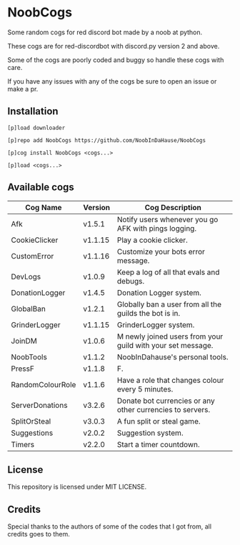 # NoobCogs

Some random cogs for red discord bot made by a noob at python.

These cogs are for red-discordbot with discord.py version 2 and above.

Some of the cogs are poorly coded and buggy so handle these cogs with care.

If you have any issues with any of the cogs be sure to open an issue or make a pr.

## Installation

```
[p]load downloader

[p]repo add NoobCogs https://github.com/NoobInDaHause/NoobCogs

[p]cog install NoobCogs <cogs...>

[p]load <cogs...>
```

## Available cogs

| Cog Name         |  Version  | Cog Description                                             |
| ---------------- | --------- | ----------------------------------------------------------- |
| Afk              |  v1.5.1   | Notify users whenever you go AFK with pings logging.        |
| CookieClicker    |  v1.1.15  | Play a cookie clicker.                                      |
| CustomError      |  v1.1.16  | Customize your bots error message.                          |
| DevLogs          |  v1.0.9   | Keep a log of all that evals and debugs.                    |
| DonationLogger   |  v1.4.5   | Donation Logger system.                                     |
| GlobalBan        |  v1.2.1   | Globally ban a user from all the guilds the bot is in.      |
| GrinderLogger    |  v1.1.15  | GrinderLogger system.                                       |
| JoinDM           |  v1.0.6   | M newly joined users from your guild with your set message. |
| NoobTools        |  v1.1.2   | NoobInDahause's personal tools.                             |
| PressF           |  v1.1.8   | F.                                                          |
| RandomColourRole |  v1.1.6   | Have a role that changes colour every 5 minutes.            |
| ServerDonations  |  v3.2.6   | Donate bot currencies or any other currencies to servers.   |
| SplitOrSteal     |  v3.0.3   | A fun split or steal game.                                  |
| Suggestions      |  v2.0.2   | Suggestion system.                                          |
| Timers           |  v2.2.0   | Start a timer countdown.                                    |

## License

This repository is licensed under MIT LICENSE.

## Credits

Special thanks to the authors of some of the codes that I got from, all credits goes to them.
